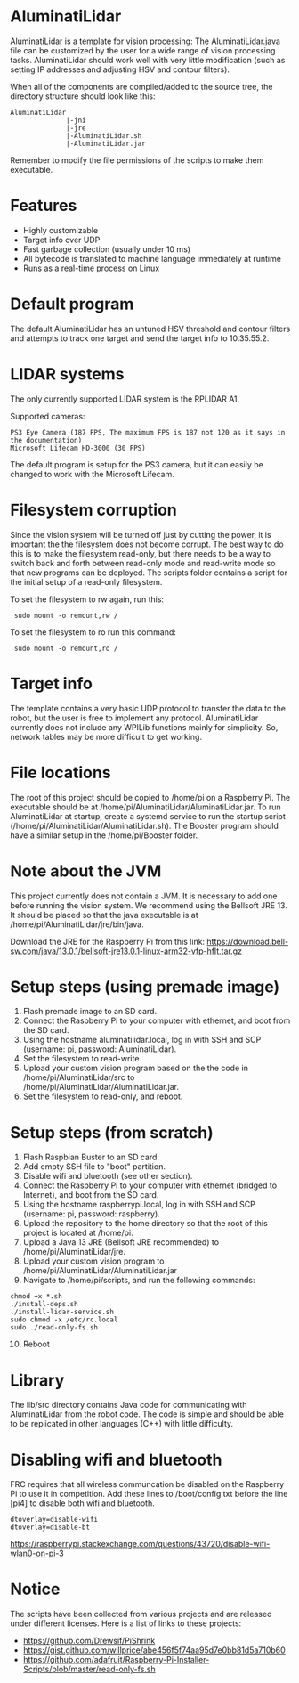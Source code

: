 # AluminatiLidar

AluminatiLidar is a template for vision processing: The AluminatiLidar.java file can be customized by the user for a wide range of vision processing tasks.  AluminatiLidar should work well with very little modification (such as setting IP addresses and adjusting HSV and contour filters).

When all of the components are compiled/added to the source tree, the directory structure should look like this:
```
AluminatiLidar
              |-jni
              |-jre
              |-AluminatiLidar.sh
              |-AluminatiLidar.jar
```

Remember to modify the file permissions of the scripts to make them executable.

# Features
 - Highly customizable
 - Target info over UDP
 - Fast garbage collection (usually under 10 ms)
 - All bytecode is translated to machine language immediately at runtime
 - Runs as a real-time process on Linux
 
# Default program
The default AluminatiLidar has an untuned HSV threshold and contour filters and attempts to track one target and send the target info to 10.35.55.2.

# LIDAR systems
The only currently supported LIDAR system is the RPLIDAR A1.

Supported cameras:
```
PS3 Eye Camera (187 FPS, The maximum FPS is 187 not 120 as it says in the documentation)
Microsoft Lifecam HD-3000 (30 FPS)
```
The default program is setup for the PS3 camera, but it can easily be changed to work with the Microsoft Lifecam.

# Filesystem corruption
Since the vision system will be turned off just by cutting the power, it is important the the filesystem does not become corrupt.  The best way to do this is to make the filesystem read-only, but there needs to be a way to switch back and forth between read-only mode and read-write mode so that new programs can be deployed.  The scripts folder contains a script for the initial setup of a read-only filesystem.

To set the filesystem to rw again, run this:
```
 sudo mount -o remount,rw /
```
To set the filesystem to ro run this command:
```
 sudo mount -o remount,ro /
```

# Target info
The template contains a very basic UDP protocol to transfer the data to the robot, but the user is free to implement any protocol.  AluminatiLidar currently does not include any WPILib functions mainly for simplicity.  So, network tables may be more difficult to get working.

# File locations
The root of this project should be copied to /home/pi on a Raspberry Pi.  The executable should be at /home/pi/AluminatiLidar/AluminatiLidar.jar.  To run AluminatiLidar at startup, create a systemd service to run the startup script (/home/pi/AluminatiLidar/AluminatiLidar.sh).  The Booster program should have a similar setup in the /home/pi/Booster folder.

# Note about the JVM
This project currently does not contain a JVM.  It is necessary to add one before running the vision system.  We recommend using the Bellsoft JRE 13.  It should be placed so that the java executable is at /home/pi/AluminatiLidar/jre/bin/java.

Download the JRE for the Raspberry Pi from this link: https://download.bell-sw.com/java/13.0.1/bellsoft-jre13.0.1-linux-arm32-vfp-hflt.tar.gz

# Setup steps (using premade image)
1. Flash premade image to an SD card.
2. Connect the Raspberry Pi to your computer with ethernet, and boot from the SD card.
3. Using the hostname aluminatilidar.local, log in with SSH and SCP (username: pi, password: AluminatiLidar).
4. Set the filesystem to read-write.
5. Upload your custom vision program based on the the code in /home/pi/AluminatiLidar/src to /home/pi/AluminatiLidar/AluminatiLidar.jar.
6. Set the filesystem to read-only, and reboot.

# Setup steps (from scratch)
1. Flash Raspbian Buster to an SD card.
2. Add empty SSH file to "boot" partition.
3. Disable wifi and bluetooth (see other section).
4. Connect the Raspberry Pi to your computer with ethernet (bridged to Internet), and boot from the SD card.
5. Using the hostname raspberrypi.local, log in with SSH and SCP (username: pi, password: raspberry).
6. Upload the repository to the home directory so that the root of this project is located at /home/pi.
7. Upload a Java 13 JRE (Bellsoft JRE recommended) to /home/pi/AluminatiLidar/jre.
8. Upload your custom vision program to /home/pi/AluminatiLidar/AluminatiLidar.jar
9. Navigate to /home/pi/scripts, and run the following commands:
```
chmod +x *.sh
./install-deps.sh
./install-lidar-service.sh
sudo chmod -x /etc/rc.local
sudo ./read-only-fs.sh
```
10. Reboot

# Library
The lib/src directory contains Java code for communicating with AluminatiLidar from the robot code.  The code is simple and should be able to be replicated in other languages (C++) with little difficulty.

# Disabling wifi and bluetooth
FRC requires that all wireless communcation be disabled on the Raspberry Pi to use it in competition.  Add these lines to /boot/config.txt before the line [pi4] to disable both wifi and bluetooth.
```
dtoverlay=disable-wifi
dtoverlay=disable-bt
```
https://raspberrypi.stackexchange.com/questions/43720/disable-wifi-wlan0-on-pi-3

# Notice
The scripts have been collected from various projects and are released under different licenses.  Here is a list of links to these projects:

 - https://github.com/Drewsif/PiShrink
 - https://gist.github.com/willprice/abe456f5f74aa95d7e0bb81d5a710b60
 - https://github.com/adafruit/Raspberry-Pi-Installer-Scripts/blob/master/read-only-fs.sh
